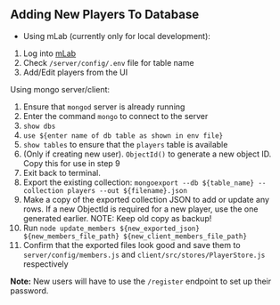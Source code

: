 ## Adding New Players To Database

- Using mLab (currently only for local development):
1. Log into [mLab](https://mlab.com/home?newLogin=1)
2. Check `/server/config/.env` file for table name
3. Add/Edit players from the UI

Using mongo server/client:
1. Ensure that `mongod` server is already running
2. Enter the command `mongo` to connect to the server
3. `show dbs`
4. `use ${enter name of db table as shown in env file}`
5. `show tables` to ensure that the `players` table is available
6. (Only if creating new user). `ObjectId()` to generate a new object ID. Copy this for use in step 9
7. Exit back to terminal.
8. Export the existing collection: `mongoexport --db ${table_name} --collection players --out ${filename}.json`
9. Make a copy of the exported collection JSON to add or update any rows. If a new ObjectId is required for a new player, use the one generated earlier. NOTE: Keep old copy as backup!
10. Run `node update_members ${new_exported_json} ${new_members_file_path} ${new_client_members_file_path}`
11. Confirm that the exported files look good and save them to `server/config/members.js` and `client/src/stores/PlayerStore.js` respectively


**Note:** New users will have to use the `/register` endpoint to set up their password.